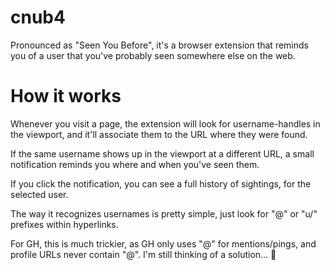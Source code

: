 # cnub4
Pronounced as "Seen You Before", it's a browser extension that reminds you of a user that you've probably seen somewhere else on the web.

# How it works
Whenever you visit a page, the extension will look for username-handles in the viewport, and it'll associate them to the URL where they were found.

If the same username shows up in the viewport at a different URL, a small notification reminds you where and when you've seen them.

If you click the notification, you can see a full history of sightings, for the selected user.

The way it recognizes usernames is pretty simple, just look for "@" or "u/" prefixes within hyperlinks.

For GH, this is much trickier, as GH only uses "@" for mentions/pings, and profile URLs never contain "@". I'm still thinking of a solution... 🤔
